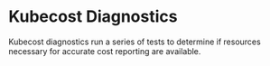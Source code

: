# Kubecost Diagnostics
Kubecost diagnostics run a series of tests to determine if resources necessary for accurate cost reporting are available. 

